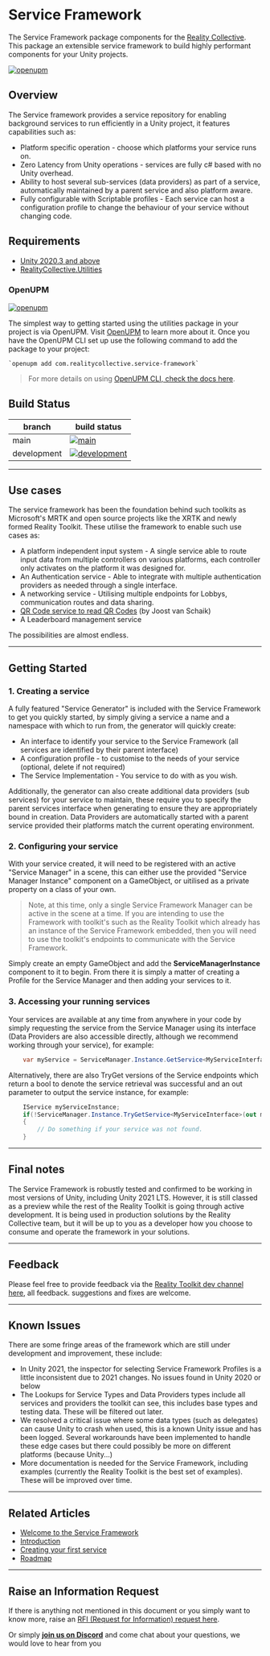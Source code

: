 # Service Framework

The Service Framework package components for the [Reality Collective](https://realityCollective.io). This package an extensible service framework to build highly performant components for your Unity projects.

[![openupm](https://img.shields.io/npm/v/com.realitycollective.service-framework?label=openupm&registry_uri=https://package.openupm.com)](https://openupm.com/packages/com.realitycollective.service-framework/)

## Overview

The Service framework provides a service repository for enabling background services to run efficiently in a Unity project, it features capabilities such as:

* Platform specific operation - choose which platforms your service runs on.
* Zero Latency from Unity operations - services are fully c# based with no Unity overhead.
* Ability to host several sub-services (data providers) as part of a service, automatically maintained by a parent service and also platform aware.
* Fully configurable with Scriptable profiles - Each service can host a configuration profile to change the behaviour of your service without changing code.

## Requirements

- [Unity 2020.3 and above](https://unity.com/)
- [RealityCollective.Utilities](https://github.com/realitycollective/com.realitycollective.utilities)

### OpenUPM

[![openupm](https://img.shields.io/npm/v/com.realitycollective.service-framework?label=openupm&registry_uri=https://package.openupm.com)](https://openupm.com/packages/com.realitycollective.service-framework/)

The simplest way to getting started using the utilities package in your project is via OpenUPM. Visit [OpenUPM](https://openupm.com/docs/) to learn more about it. Once you have the OpenUPM CLI set up use the following command to add the package to your project:

```
`openupm add com.realitycollective.service-framework`
```

> For more details on using [OpenUPM CLI, check the docs here](https://github.com/openupm/openupm-cli#installation).

## Build Status
<!-- Check build status links and details -->

| branch | build status |
| --- | --- |
| main | [![main](https://github.com/realitycollective/com.realitycollective.service-framework/actions/workflows/buildupmpackages.yml/badge.svg?branch=main)](https://github.com/realitycollective/com.realitycollective.service-framework/actions/workflows/buildupmpackages.yml) |
| development | [![development](https://github.com/realitycollective/com.realitycollective.service-framework/actions/workflows/buildupmpackages.yml/badge.svg?branch=development)](https://github.com/realitycollective/com.realitycollective.service-framework/actions/workflows/buildupmpackages.yml) |

---

## Use cases

The service framework has been the foundation behind such toolkits as Microsoft's MRTK and open source projects like the XRTK and newly formed Reality Toolkit.  These utilise the framework to enable such use cases as:

* A platform independent input system - A single service able to route input data from multiple controllers on various platforms, each controller only activates on the platform it was designed for.
* An Authentication service - Able to integrate with multiple authentication providers as needed through a single interface.
* A networking service - Utilising multiple endpoints for Lobbys, communication routes and data sharing.
* [QR Code service to read QR Codes](https://localjoost.github.io/MRTK2-to-MRTK3-migrating-the-QRCode-sample/) (by Joost van Schaik)
* A Leaderboard management service

The possibilities are almost endless.

---

## Getting Started

### 1. Creating a service

A fully featured "Service Generator" is included with the Service Framework to get you quickly started, by simply giving a service a name and a namespace with which to run from, the generator will quickly create:

* An interface to identify your service to the Service Framework (all services are identified by their parent interface)
* A configuration profile - to customise to the needs of your service (optional, delete if not required)
* The Service Implementation - You service to do with as you wish.

Additionally, the generator can also create additional data providers (sub services) for your service to maintain, these require you to specify the parent services interface when generating to ensure they are appropriately bound in creation.  Data Providers are automatically started with a parent service provided their platforms match the current operating environment.

### 2. Configuring your service

With your service created, it will need to be registered with an active "Service Manager" in a scene, this can either use the provided "Service Manager Instance" component on a GameObject, or uitilised as a private property on a class of your own.

> Note, at this time, only a single Service Framework Manager can be active in the scene at a time.  If you are intending to use the Framework with toolkit's such as the Reality Toolkit which already has an instance of the Service Framework embedded, then you will need to use the toolkit's endpoints to communicate with the Service Framework.

Simply create an empty GameObject and add the **ServiceManagerInstance** component to it to begin.  From there it is simply a matter of creating a Profile for the Service Manager and then adding your services to it.

### 3. Accessing your running services

Your services are available at any time from anywhere in your code by simply requesting the service from the Service Manager using its interface (Data Providers are also accessible directly, although we recommend working through your service), for example:

```csharp
    var myService = ServiceManager.Instance.GetService<MyServiceInterface>();
```

Alternatively, there are also TryGet versions of the Service endpoints which return a bool to denote the service retrieval was successful and an out parameter to output the service instance, for example:

```csharp
    IService myServiceInstance;
    if(!ServiceManager.Instance.TryGetService<MyServiceInterface>(out myServiceInstance))
    {
        // Do something if your service was not found.
    }
```

---

## Final notes

The Service Framework is robustly tested and confirmed to be working in most versions of Unity, including Unity 2021 LTS.  However, it is still classed as a preview while the rest of the Reality Toolkit is going through active development.
It is being used in production solutions by the Reality Collective team, but it will be up to you as a developer how you choose to consume and operate the framework in your solutions.

---

## Feedback

Please feel free to provide feedback via the [Reality Toolkit dev channel here](https://github.com/realitycollective/realitytoolkit.dev/issues), all feedback. suggestions and fixes are welcome.

---

## Known Issues

There are some fringe areas of the framework which are still under development and improvement, these include:

* In Unity 2021, the inspector for selecting Service Framework Profiles is a little inconsistent due to 2021 changes.  No issues found in Unity 2020 or below
* The Lookups for Service Types and Data Providers types include all services and providers the toolkit can see, this includes base types and testing data. These will be filtered out later.
* We resolved a critical issue where some data types (such as delegates) can cause Unity to crash when used, this is a known Unity issue and has been logged.  Several workarounds have been implemented to handle these edge cases but there could possibly be more on different platforms (because Unity...)
* More documentation is needed for the Service Framework, including examples (currently the Reality Toolkit is the best set of examples).  These will be improved over time.

---

## Related Articles

* [Welcome to the Service Framework](https://service-framework.realitycollective.io/docs/get-started)
* [Introduction](https://service-framework.realitycollective.io/docs/basics/introduction)
* [Creating your first service](https://service-framework.realitycollective.io/docs/basics/getting_started)
* [Roadmap](https://service-framework.realitycollective.io/docs/basics/roadmap)
---

## Raise an Information Request

If there is anything not mentioned in this document or you simply want to know more, raise an [RFI (Request for Information) request here](https://github.com/realitycollective/realitytoolkit.dev/issues/new?assignees=&labels=question&template=request_for_information.md&title=).

Or simply [**join us on Discord**](https://discord.gg/YjHAQD2XT8) and come chat about your questions, we would love to hear from you